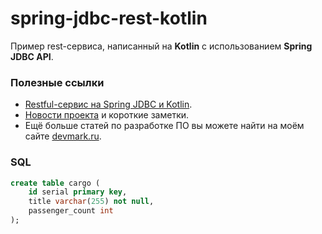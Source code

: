 # spring-jdbc-rest-kotlin
Пример rest-сервиса, написанный на **Kotlin** с использованием **Spring JDBC API**.

### Полезные ссылки
* [Restful-сервис на Spring JDBC и Kotlin](https://devmark.ru/article/restful-spring-jdbc-api-kotlin).
* [Новости проекта](https://t.me/+RjrPWNUEwf8wZTMy) и короткие заметки.
* Ещё больше статей по разработке ПО вы можете найти на моём сайте [devmark.ru](https://devmark.ru/).

### SQL
```sql
create table cargo (
    id serial primary key,
    title varchar(255) not null,
    passenger_count int
);
```


